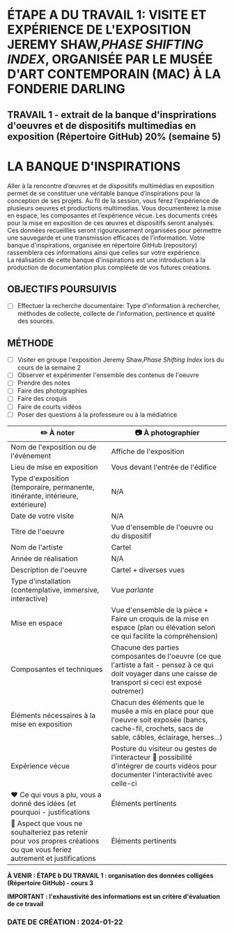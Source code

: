 # ÉTAPE A DU TRAVAIL 1: VISITE ET EXPÉRIENCE DE L'EXPOSITION JEREMY SHAW,*PHASE SHIFTING INDEX*, ORGANISÉE PAR LE MUSÉE D'ART CONTEMPORAIN (MAC) À LA FONDERIE DARLING

## TRAVAIL 1 - extrait de la banque d'insprirations d'oeuvres et de dispositifs multimedias en exposition (Répertoire GitHub) 20% (semaine 5)

# LA BANQUE D'INSPIRATIONS

Aller à la rencontre d’œuvres et de dispositifs multimédias en exposition permet de se constituer une véritable banque d’inspirations pour la conception de ses projets. 
Au fil de la session, vous ferez l'expérience de plusieurs oeuvres et productions multimedias. Vous documenterez la mise en espace, les composantes et l’expérience vécue. Les documents créés pour la mise en exposition de ces œuvres et dispositifs seront analysés. 
Ces données recueillies seront rigoureusement organisées pour permettre une sauvegarde et une transmission efficaces de l’information. Votre banque d'inspirations, organisée en répertoire GitHub (repository) rassemblera ces informations ainsi que celles sur votre expérience.  
La réalisation de cette banque d'inspirations est une introduction à la production de documentation plus compléete de vos futures créations.

## OBJECTIFS POURSUIVIS
- [ ] Effectuer la recherche documentaire: Type d'information à rechercher, méthodes de collecte, collecte de l'information, pertinence et qualité des sources.

## MÉTHODE
- [ ] Visiter en groupe l'exposition Jeremy Shaw,*Phase Shifting Index* lors du cours de la semaine 2
- [ ] Observer et expérimenter l'ensemble des contenus de l'oeuvre
- [ ] Prendre des notes
- [ ] Faire des photographies
- [ ] Faire des croquis
- [ ] Faire de courts vidéos
- [ ] Poser des questions à la professeure ou à la médiatrice
      
|:pencil2: À noter  | :camera: À photographier | 
| ---     | ---             | 
| Nom de l'exposition ou de l'événement|Affiche de l'exposition|
| Lieu de mise en exposition    | Vous devant l'entrée de l'édifice| 
| Type d'exposition (temporaire, permanente, itinérante, intérieure, extérieure)    | N/A | 
| Date de votre visite    | N/A           | 
| Titre de l'oeuvre  | Vue d'ensemble de l'oeuvre ou du dispositif  | 
| Nom de l'artiste    | Cartel         | 
| Année de réalisation     |   N/A        | 
| Description de l'oeuvre   | Cartel + diverses vues          | 
| Type d'installation (contemplative, immersive, interactive) | Vue *parlante*             | 
| Mise en espace   | Vue d'ensemble de la pièce + Faire un croquis de la mise en espace (plan ou élévation selon ce qui facilite la compréhension)        | 
| Composantes et techniques     | Chacune des parties composantes de l'oeuvre (ce que l'artiste a fait - pensez à ce qui doit voyager dans une caisse de transport si ceci est exposé outremer)| 
| Éléments nécessaires à la mise en exposition   | Chacun des éléments que le musée a mis en place pour que l'oeuvre soit exposée (bancs, cache-fil, crochets, sacs de sable, câbles, éclairage, herses...)            | 
| Expérience vécue     | Posture du visiteur ou gestes de l'interacteur :movie_camera: possibilité d'intégrer de courts vidéos pour documenter l'interactivité avec celle-ci        | 
| :heart: Ce qui vous a plu, vous a donné des idées (et pourquoi - justifications   | Éléments pertinents       | 
| :thinking: Aspect que vous ne souhaiteriez pas retenir pour vos propres créations ou que vous feriez autrement et justifications     | Éléments pertinents      | 

**À VENIR : ÉTAPE b DU TRAVAIL 1 : organisation des données colligées (Répertoire GitHub) - cours 3**

**IMPORTANT : l'exhaustivité des informations est un critère d'évaluation de ce travail**
 
### DATE DE CRÉATION : 2024-01-22
